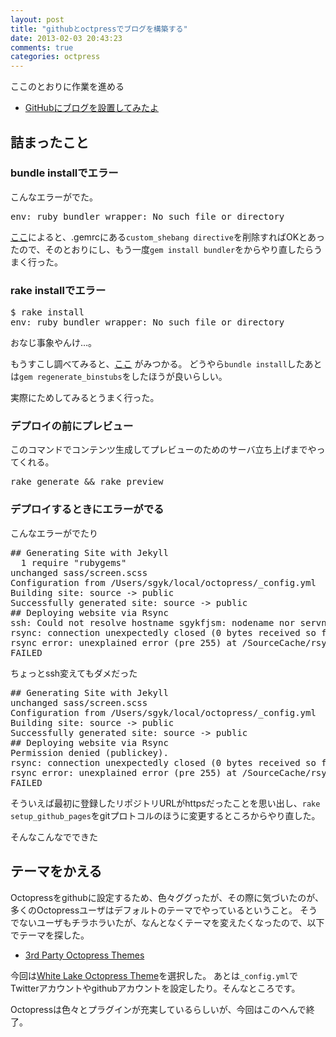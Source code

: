 ```yaml
---
layout: post
title: "githubとoctpressでブログを構築する"
date: 2013-02-03 20:43:23
comments: true
categories: octpress
---
```


ここのとおりに作業を進める

* [GitHubにブログを設置してみたよ](http://shogo82148.github.com/blog/2012/03/21/test/)

詰まったこと
--------------------------

### bundle installでエラー

こんなエラーがでた。

<pre>env: ruby_bundler_wrapper: No such file or directory</pre>

[ここ](http://www.qnm.co/articles/ruby-bundler-wrapper.html)によると、.gemrcにある`custom_shebang directive`を削除すればOKとあったので、そのとおりにし、もう一度`gem install bundler`をからやり直したらうまく行った。

### rake installでエラー

<pre>
$ rake install
env: ruby_bundler_wrapper: No such file or directory
</pre>

おなじ事象やんけ…。

もうすこし調べてみると、[ここ](https://github.com/mpapis/rubygems-bundler/issues/3#issuecomment-1859556) がみつかる。
  どうやら`bundle install`したあとは`gem regenerate_binstubs`をしたほうが良いらしい。

実際にためしてみるとうまく行った。


### デプロイの前にプレビュー

このコマンドでコンテンツ生成してプレビューのためのサーバ立ち上げまでやってくれる。

<pre>
rake generate && rake preview
</pre>

### デプロイするときにエラーがでる

こんなエラーがでたり

<pre>
## Generating Site with Jekyll
  1 require "rubygems"
unchanged sass/screen.scss
Configuration from /Users/sgyk/local/octopress/_config.yml
Building site: source -> public
Successfully generated site: source -> public
## Deploying website via Rsync
ssh: Could not resolve hostname sgykfjsm: nodename nor servname provided, or not known
rsync: connection unexpectedly closed (0 bytes received so far) [sender]
rsync error: unexplained error (pre 255) at /SourceCache/rsync/rsync-42/rsync/io.c(452) [sender=2.6.9]
FAILED
</pre>


ちょっとssh変えてもダメだった

<pre>
## Generating Site with Jekyll
unchanged sass/screen.scss
Configuration from /Users/sgyk/local/octopress/_config.yml
Building site: source -> public
Successfully generated site: source -> public
## Deploying website via Rsync
Permission denied (publickey).
rsync: connection unexpectedly closed (0 bytes received so far) [sender]
rsync error: unexplained error (pre 255) at /SourceCache/rsync/rsync-42/rsync/io.c(452) [sender=2.6.9]
FAILED
</pre>

そういえば最初に登録したリポジトリURLがhttpsだったことを思い出し、`rake setup_github_pages`をgitプロトコルのほうに変更するところからやり直した。


そんなこんなでできた

テーマをかえる
------------------------------

Octopressをgithubに設定するため、色々ググったが、その際に気づいたのが、多くのOctopressユーザはデフォルトのテーマでやっているということ。
そうでないユーザもチラホラいたが、なんとなくテーマを変えたくなったので、以下でテーマを探した。

* [3rd Party Octopress Themes](https://github.com/imathis/octopress/wiki/3rd-Party-Octopress-Themes)

今回は[White Lake Octopress Theme](https://github.com/gehaxelt/CSS-WhiteLake)を選択した。
あとは`_config.yml`でTwitterアカウントやgithubアカウントを設定したり。そんなところです。

Octopressは色々とプラグインが充実しているらしいが、今回はこのへんで終了。


